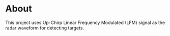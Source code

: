 # About
This project uses Up-Chirp Linear Frequency Modulated (LFM) signal as the radar waveform for detecting targets. 

